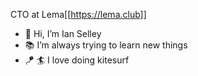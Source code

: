 CTO at Lema[[https://lema.club]]

- 👋  Hi, I’m Ian Selley
- 📚  I’m always trying to learn new things 
- 🪁 🏄  I love doing kitesurf
